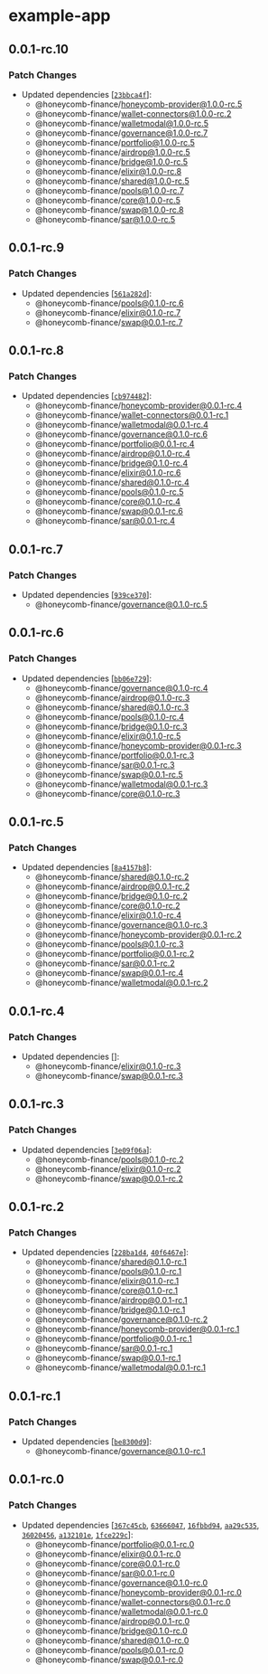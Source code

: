 # example-app

## 0.0.1-rc.10

### Patch Changes

- Updated dependencies [[`23bbca4f`](https://github.com/Honeycomb-finance/components/commit/23bbca4fbf7ea40c39b5994cf3b5dc173bd17a9b)]:
  - @honeycomb-finance/honeycomb-provider@1.0.0-rc.5
  - @honeycomb-finance/wallet-connectors@1.0.0-rc.2
  - @honeycomb-finance/walletmodal@1.0.0-rc.5
  - @honeycomb-finance/governance@1.0.0-rc.7
  - @honeycomb-finance/portfolio@1.0.0-rc.5
  - @honeycomb-finance/airdrop@1.0.0-rc.5
  - @honeycomb-finance/bridge@1.0.0-rc.5
  - @honeycomb-finance/elixir@1.0.0-rc.8
  - @honeycomb-finance/shared@1.0.0-rc.5
  - @honeycomb-finance/pools@1.0.0-rc.7
  - @honeycomb-finance/core@1.0.0-rc.5
  - @honeycomb-finance/swap@1.0.0-rc.8
  - @honeycomb-finance/sar@1.0.0-rc.5

## 0.0.1-rc.9

### Patch Changes

- Updated dependencies [[`561a282d`](https://github.com/Honeycomb-finance/components/commit/561a282d6e3d71efe0538e3dca87dc7b976462d8)]:
  - @honeycomb-finance/pools@0.1.0-rc.6
  - @honeycomb-finance/elixir@0.1.0-rc.7
  - @honeycomb-finance/swap@0.0.1-rc.7

## 0.0.1-rc.8

### Patch Changes

- Updated dependencies [[`cb974482`](https://github.com/Honeycomb-finance/components/commit/cb97448229bac26f09d4cd08ac4c1a2313e2027a)]:
  - @honeycomb-finance/honeycomb-provider@0.0.1-rc.4
  - @honeycomb-finance/wallet-connectors@0.0.1-rc.1
  - @honeycomb-finance/walletmodal@0.0.1-rc.4
  - @honeycomb-finance/governance@0.1.0-rc.6
  - @honeycomb-finance/portfolio@0.0.1-rc.4
  - @honeycomb-finance/airdrop@0.1.0-rc.4
  - @honeycomb-finance/bridge@0.1.0-rc.4
  - @honeycomb-finance/elixir@0.1.0-rc.6
  - @honeycomb-finance/shared@0.1.0-rc.4
  - @honeycomb-finance/pools@0.1.0-rc.5
  - @honeycomb-finance/core@0.1.0-rc.4
  - @honeycomb-finance/swap@0.0.1-rc.6
  - @honeycomb-finance/sar@0.0.1-rc.4

## 0.0.1-rc.7

### Patch Changes

- Updated dependencies [[`939ce370`](https://github.com/Honeycomb-finance/components/commit/939ce370f1e0291f047ab79de25ec9edfc696810)]:
  - @honeycomb-finance/governance@0.1.0-rc.5

## 0.0.1-rc.6

### Patch Changes

- Updated dependencies [[`bb06e729`](https://github.com/Honeycomb-finance/components/commit/bb06e7292e9db77284e0dfdd145cde887834d860)]:
  - @honeycomb-finance/governance@0.1.0-rc.4
  - @honeycomb-finance/airdrop@0.1.0-rc.3
  - @honeycomb-finance/shared@0.1.0-rc.3
  - @honeycomb-finance/pools@0.1.0-rc.4
  - @honeycomb-finance/bridge@0.1.0-rc.3
  - @honeycomb-finance/elixir@0.1.0-rc.5
  - @honeycomb-finance/honeycomb-provider@0.0.1-rc.3
  - @honeycomb-finance/portfolio@0.0.1-rc.3
  - @honeycomb-finance/sar@0.0.1-rc.3
  - @honeycomb-finance/swap@0.0.1-rc.5
  - @honeycomb-finance/walletmodal@0.0.1-rc.3
  - @honeycomb-finance/core@0.1.0-rc.3

## 0.0.1-rc.5

### Patch Changes

- Updated dependencies [[`8a4157b8`](https://github.com/Honeycomb-finance/components/commit/8a4157b8e0ed22e8e74d90e0a9477c0f8ce5290e)]:
  - @honeycomb-finance/shared@0.1.0-rc.2
  - @honeycomb-finance/airdrop@0.0.1-rc.2
  - @honeycomb-finance/bridge@0.1.0-rc.2
  - @honeycomb-finance/core@0.1.0-rc.2
  - @honeycomb-finance/elixir@0.1.0-rc.4
  - @honeycomb-finance/governance@0.1.0-rc.3
  - @honeycomb-finance/honeycomb-provider@0.0.1-rc.2
  - @honeycomb-finance/pools@0.1.0-rc.3
  - @honeycomb-finance/portfolio@0.0.1-rc.2
  - @honeycomb-finance/sar@0.0.1-rc.2
  - @honeycomb-finance/swap@0.0.1-rc.4
  - @honeycomb-finance/walletmodal@0.0.1-rc.2

## 0.0.1-rc.4

### Patch Changes

- Updated dependencies []:
  - @honeycomb-finance/elixir@0.1.0-rc.3
  - @honeycomb-finance/swap@0.0.1-rc.3

## 0.0.1-rc.3

### Patch Changes

- Updated dependencies [[`3e09f06a`](https://github.com/Honeycomb-finance/components/commit/3e09f06a86196004f4cc775f098795948ea30704)]:
  - @honeycomb-finance/pools@0.1.0-rc.2
  - @honeycomb-finance/elixir@0.1.0-rc.2
  - @honeycomb-finance/swap@0.0.1-rc.2

## 0.0.1-rc.2

### Patch Changes

- Updated dependencies [[`228ba1d4`](https://github.com/Honeycomb-finance/components/commit/228ba1d48da63f6c49c168987462f0f6374a44ed), [`40f6467e`](https://github.com/Honeycomb-finance/components/commit/40f6467ed70cb315c9380895d68fdfba535c48f5)]:
  - @honeycomb-finance/shared@0.1.0-rc.1
  - @honeycomb-finance/pools@0.1.0-rc.1
  - @honeycomb-finance/elixir@0.1.0-rc.1
  - @honeycomb-finance/core@0.1.0-rc.1
  - @honeycomb-finance/airdrop@0.0.1-rc.1
  - @honeycomb-finance/bridge@0.1.0-rc.1
  - @honeycomb-finance/governance@0.1.0-rc.2
  - @honeycomb-finance/honeycomb-provider@0.0.1-rc.1
  - @honeycomb-finance/portfolio@0.0.1-rc.1
  - @honeycomb-finance/sar@0.0.1-rc.1
  - @honeycomb-finance/swap@0.0.1-rc.1
  - @honeycomb-finance/walletmodal@0.0.1-rc.1

## 0.0.1-rc.1

### Patch Changes

- Updated dependencies [[`be8300d9`](https://github.com/Honeycomb-finance/components/commit/be8300d9b49e016df73aaa83677236ebdae348dc)]:
  - @honeycomb-finance/governance@0.1.0-rc.1

## 0.0.1-rc.0

### Patch Changes

- Updated dependencies [[`367c45cb`](https://github.com/Honeycomb-finance/components/commit/367c45cb3e978d5f6d135bd824febf38af17284f), [`63666047`](https://github.com/Honeycomb-finance/components/commit/63666047a40b3f51fb05dc46e2f823657ee7b382), [`16fbbd94`](https://github.com/Honeycomb-finance/components/commit/16fbbd9400ae33fda952054f2dd4ce9c78f2a43e), [`aa29c535`](https://github.com/Honeycomb-finance/components/commit/aa29c53596c92853ec70f0d74d7b4c059edd0fbb), [`36020456`](https://github.com/Honeycomb-finance/components/commit/360204560cfa6704823cfea8bd85c606eb07279d), [`a132101e`](https://github.com/Honeycomb-finance/components/commit/a132101e451a729a9cdad4dd96b2cd2016f35242), [`1fce229c`](https://github.com/Honeycomb-finance/components/commit/1fce229c0b79f780d1c75a452e191f2543db930f)]:
  - @honeycomb-finance/portfolio@0.0.1-rc.0
  - @honeycomb-finance/elixir@0.0.1-rc.0
  - @honeycomb-finance/core@0.0.1-rc.0
  - @honeycomb-finance/sar@0.0.1-rc.0
  - @honeycomb-finance/governance@0.1.0-rc.0
  - @honeycomb-finance/honeycomb-provider@0.0.1-rc.0
  - @honeycomb-finance/wallet-connectors@0.0.1-rc.0
  - @honeycomb-finance/walletmodal@0.0.1-rc.0
  - @honeycomb-finance/airdrop@0.0.1-rc.0
  - @honeycomb-finance/bridge@0.1.0-rc.0
  - @honeycomb-finance/shared@0.1.0-rc.0
  - @honeycomb-finance/pools@0.0.1-rc.0
  - @honeycomb-finance/swap@0.0.1-rc.0
